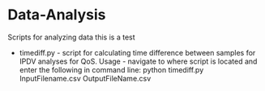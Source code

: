 # Data-Analysis
Scripts for analyzing data this is a test
- timediff.py - script for calculating time difference between samples for IPDV analyses for QoS.
	Usage - navigate to where script is located and enter the following in command line: 
			python timediff.py InputFilename.csv OutputFileName.csv
		
